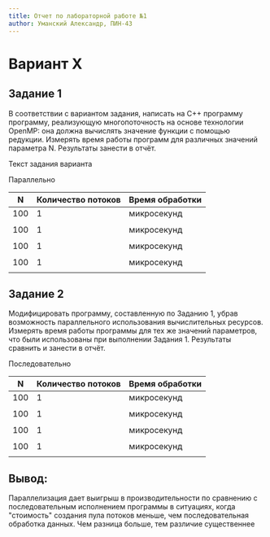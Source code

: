 ```yaml
---
title: Отчет по лабораторной работе №1
author: Уманский Александр, ПИН-43
---
```

# Вариант X

## Задание 1
В соответствии с вариантом задания, написать на C++ программу программу,
реализующую многопоточность на основе технологии OpenMP: она должна вычислять значение
функции с помощью редукции. Измерять время работы программ для различных значений
параметра N. Результаты занести в отчёт.


Текст задания варианта


Параллельно


|  N  |Количество потоков |Время обработки    |
|-----|-------------------|-------------------|
| 100 |         1         |микросекунд        |
|     |                   |                   |
| 100 |         1         |микросекунд        |
|     |                   |                   |
| 100 |         1         |микросекунд        |
|     |                   |                   |
| 100 |         1         |микросекунд        |
|     |                   |                   |

## Задание 2
Модифицировать программу, составленную по Заданию 1, убрав возможность
параллельного использования вычислительных ресурсов. Измерять время работы программы для
тех же значений параметров, что были использованы при выполнении Задания 1. Результаты
сравнить и занести в отчёт.

Последовательно


|  N  |Количество потоков |Время обработки    |
|-----|-------------------|-------------------|
| 100 |         1         |микросекунд        |
|     |                   |                   |
| 100 |         1         |микросекунд        |
|     |                   |                   |
| 100 |         1         |микросекунд        |
|     |                   |                   |
| 100 |         1         |микросекунд        |
|     |                   |                   |

## Вывод: 
Параллелизация дает выигрыш в производительности 
по сравнению с последовательным
исполнением программы в ситуациях, 
когда "стоимость" создания пула потоков меньше, чем последовательная обработка данных.
Чем разница больше, тем различие существеннее
